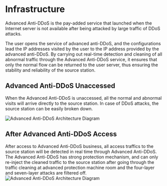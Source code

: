 # Infrastructure

Advanced Anti-DDoS is the pay-added service that launched when the Internet server is not available after being attacked by large traffic of DDoS attacks.

The user opens the service of advanced anti-DDoS, and the configurations lead the IP addresses visited by the user to the IP address provided by the advanced anti-DDoS. By carrying out real-time detection and cleaning of all abnormal traffic through the Advanced Anti-DDoS service, it ensures that only the normal flow can be returned to the user server, thus ensuring the stability and reliability of the source station.

## Advanced Anti-DDoS Unaccessed
When the Advanced Anti-DDoS is unaccessed, all the normal and abnormal visits will arrive directly to the source station. In case of DDoS attacks, the source station can be easily broken down.

![Advanced Anti-DDoS Architecture Diagram](https://github.com/jdcloudcom/cn/blob/edit/image/Advanced%20Anti-DDoS/ipant%20002.png)

## After Advanced Anti-DDoS Access
After access to Advanced Anti-DDoS business, all access traffics to the source station will be detected in real time through Advanced Anti-DDoS. The Advanced Anti-DDoS has strong protection mechanism, and can only re-inject the cleaned traffic to the source station after going through the traffic cleaning at advanced protection machine room and the four-layer and seven-layer attacks are filtered off.
![Advanced Anti-DDoS Architecture Diagram](https://github.com/jdcloudcom/cn/blob/edit/image/Advanced%20Anti-DDoS/ipant%20001.png)

